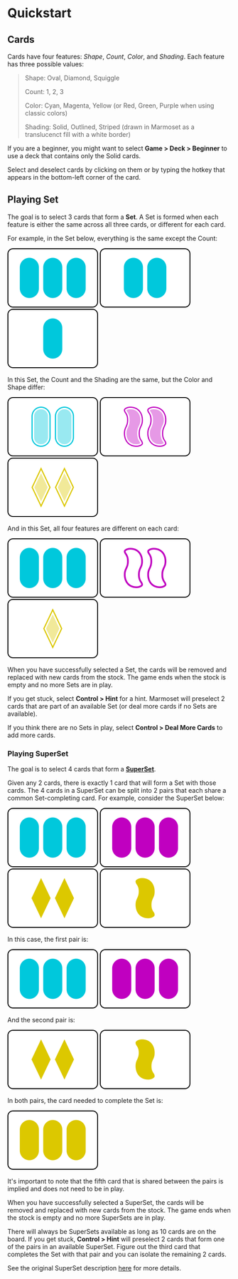 # Quickstart

## Cards
Cards have four features: *Shape*, *Count*, *Color*, and *Shading*. Each feature has three possible values:

> Shape: Oval, Diamond, Squiggle
>
> Count: 1, 2, 3
>
> Color: Cyan, Magenta, Yellow (or Red, Green, Purple when using classic colors)
>
> Shading: Solid, Outlined, Striped (drawn in Marmoset as a translucenct fill with a white border)

If you are a beginner, you might want to select **Game > Deck > Beginner** to use a deck that contains only the Solid cards.

Select and deselect cards by clicking on them or by typing the hotkey that appears in the bottom-left corner of the card.

## Playing Set

The goal is to select 3 cards that form a **Set**. A Set is formed when each feature is either the same across all three cards, or different for each card.

For example, in the Set below, everything is the same except the Count:

![Marmoset Card](/images/54.png)
![Marmoset Card](/images/27.png)
![Marmoset Card](/images/0.png)

In this Set, the Count and the Shading are the same, but the Color and Shape differ:

![Marmoset Card](/images/28.png)
![Marmoset Card](/images/40.png)
![Marmoset Card](/images/52.png)

And in this Set, all four features are different on each card:

![Marmoset Card](/images/54.png)
![Marmoset Card](/images/41.png)
![Marmoset Card](/images/25.png)

When you have successfully selected a Set, the cards will be removed and replaced with new cards from the stock. The game ends when the stock is empty and no more Sets are in play.

If you get stuck, select **Control > Hint** for a hint. Marmoset will preselect 2 cards that are part of an available Set (or deal more cards if no Sets are available).

If you think there are no Sets in play, select **Control > Deal More Cards** to add more cards.

### Playing SuperSet

The goal is to select 4 cards that form a **[SuperSet]**.

Given any 2 cards, there is exactly 1 card that will form a Set with those cards. The 4 cards in a SuperSet can be split into 2 pairs that each share a common Set-completing card. For example, consider the SuperSet below:

![Marmoset Card](/images/54.png)
![Marmoset Card](/images/57.png)
![Marmoset Card](/images/51.png)
![Marmoset Card](/images/15.png)

In this case, the first pair is:

![Marmoset Card](/images/54.png)
![Marmoset Card](/images/57.png)

And the second pair is:

![Marmoset Card](/images/51.png)
![Marmoset Card](/images/15.png)

In both pairs, the card needed to complete the Set is:

![Marmoset Card](/images/60.png)

It's important to note that the fifth card that is shared between the pairs is implied and does not need to be in play.

When you have successfully selected a SuperSet, the cards will be removed and replaced with new cards from the stock. The game ends when the stock is empty and no more SuperSets are in play.

There will always be SuperSets available as long as 10 cards are on the board. If you get stuck, **Control > Hint** will preselect 2 cards that form one of the pairs in an available SuperSet. Figure out the third card that completes the Set with that pair and you can isolate the remaining 2 cards.

See the original SuperSet description [here](http://magliery.com/Set/SuperSet.html) for more details.

[SuperSet]: http://magliery.com/Set/SuperSet.html
